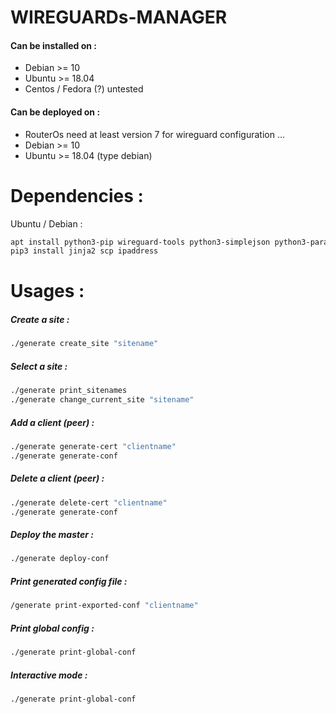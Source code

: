 # WIREGUARDs-MANAGER

#### Can be installed on  :
* Debian >= 10 
* Ubuntu >= 18.04
* Centos / Fedora (?) untested

#### Can be deployed on  :

* RouterOs need at least version 7 for wireguard configuration ...
* Debian >= 10
* Ubuntu >= 18.04 (type debian)

# Dependencies :
Ubuntu / Debian :
```bash
apt install python3-pip wireguard-tools python3-simplejson python3-paramiko
pip3 install jinja2 scp ipaddress
```

# Usages :
##### Create a site :
```bash
./generate create_site "sitename"
```

##### Select a site :
```bash
./generate print_sitenames
./generate change_current_site "sitename"
```

##### Add a client (peer) :
```bash
./generate generate-cert "clientname"
./generate generate-conf
```

##### Delete a client (peer) :
```bash
./generate delete-cert "clientname"
./generate generate-conf
```

##### Deploy the master :
```bash
./generate deploy-conf
```

##### Print generated config file :
```bash
/generate print-exported-conf "clientname"
```

##### Print global config :
```bash
./generate print-global-conf
```

##### Interactive mode :
```bash
./generate print-global-conf
```
